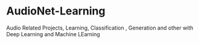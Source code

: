 # AudioNet-Learning
Audio Related Projects, Learning, Classification , Generation and other with Deep Learning and Machine LEarning
